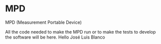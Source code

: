 # MPD
 MPD (Measurement Portable Device)

All the code needed to make the MPD run or to make the tests to develop the software will be here.
Hello José Luis Blanco
